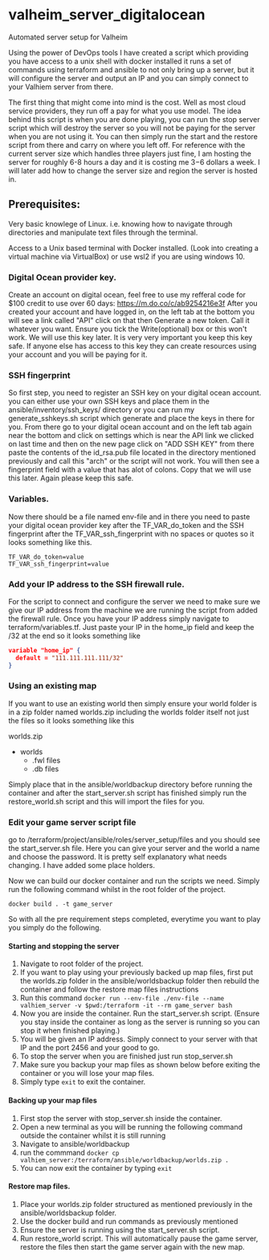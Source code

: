 # valheim_server_digitalocean
Automated server setup for Valheim

Using the power of DevOps tools I have created a script which providing you have access to a unix shell with docker installed it runs a set of commands using terraform and ansible to not only bring up a server, but it will configure the server and output an IP and you can simply connect to your Valhiem server from there.

The first thing that might come into mind is the cost. Well as most cloud service providers, they run off a pay for what you use model. The idea behind
this script is when you are done playing, you can run the stop server script
which will destroy the server so you will not be paying for the server when you are not using it. You can then simply run the
start and the restore script from there and carry on where you left off. For
reference with the current server size which handles three players just fine,
I am hosting the server for roughly 6-8 hours a day and it is costing me $3-$6
dollars a week. I will later add how to change the server size and region the
server is hosted in. 

## Prerequisites:

Very basic knowlege of Linux. i.e. knowing how to navigate through directories
and manipulate text files through the terminal.

Access to a Unix based terminal with Docker installed. (Look into creating a virtual machine via VirtualBox) or use wsl2 if you are using windows 10.

### Digital Ocean provider key.

Create an account on digital ocean, feel free to use my refferal code for $100 credit to use over 60 days: https://m.do.co/c/ab9254216e3f
After you created your account and have logged in, on the left tab at the
bottom you will see a link called "API" click on that then Generate a new token.
Call it whatever you want. Ensure you tick the Write(optional) box or this
won't work. We will use this key later. It is very very important you keep this
key safe. If anyone else has access to this key they can create resources using
your account and you will be paying for it. 

### SSH fingerprint

So first step, you need to register an SSH key on your digital ocean account.
you can either use your own SSH keys and place them in the
ansible/inventory/ssh_keys/ directory or you can run my generate_sshkeys.sh
script which generate and place the keys in there for you. From there go to your
digital ocean account and on the left tab again near the bottom and click on
settings which is near the API link we clicked on last time and then on the new page click on
"ADD SSH KEY" from there paste the contents of the id_rsa.pub file located in
the directory mentioned previously and call this "arch" or the script will not
work. You will then see a fingerprint field with a value that has alot of
colons. Copy that we will use this later. Again please keep this safe. 

### Variables. 

Now there should be a file named env-file and in there you need to paste your
digital ocean provider key after the TF_VAR_do_token and the SSH fingerprint
after the TF_VAR_ssh_fingerprint with no spaces or quotes so it looks something
like this.

```
TF_VAR_do_token=value
TF_VAR_ssh_fingerprint=value
```

### Add your IP address to the SSH firewall rule.

For the script to connect and configure the server we need to make sure we give
our IP address from the machine we are running the script from added the
firewall rule. Once you have your IP address simply navigate to
terraform/variables.tf. Just paste your IP in the home_ip field and keep the
/32 at the end so it looks something like 

```json
variable "home_ip" {
  default = "111.111.111.111/32"
}
```
### Using an existing map 

If you want to use an existing world then simply ensure your world folder is in
a zip folder named worlds.zip including the worlds folder itself not just the files so it looks
something like this

worlds.zip
  * worlds
     * .fwl files
     * .db files 

Simply place that in the ansible/worldbackup directory before running the container and after the start_server.sh script has finished simply run the restore_world.sh script and this will import the files for you. 

### Edit your game server script file

go to /terraform/project/ansible/roles/server_setup/files and you should see
the start_server.sh file. Here you can give your server and the world a name
and choose the password. It is pretty self explanatory what needs changing.
I have added some place holders.

Now we can build our docker container and run the scripts we need.
Simply run the following command whilst in the root folder of the project.

```docker build . -t game_server```

So with all the pre requirement steps completed, everytime you want to play you
simply do the following. 

#### Starting and stopping the server

1. Navigate to root folder of the project.
2. If you want to play using your previously backed up map files, first put the worlds.zip folder in the ansible/worldsbackup folder then rebuild the container and follow the restore map files instructions
3. Run this command ```docker run --env-file ./env-file --name valhiem_server -v $pwd:/terraform -it --rm game_server bash```
4. Now you are inside the container. Run the start_server.sh script. (Ensure you stay inside the container as long as the server is running so you can stop it when finished playing.)
5. You will be given an IP address. Simply connect to your server with that IP and the port 2456 and your good to go. 
6. To stop the server when you are finished just run stop_server.sh
7. Make sure you backup your map files as shown below before exiting the container or you will lose your map files. 
8. Simply type ```exit``` to exit the container. 

#### Backing up your map files

1. First stop the server with stop_server.sh inside the container.
2. Open a new terminal as you will be running the following command outside the container whilst it is still running
3. Navigate to ansible/worldbackup 
4. run the commmand ```docker cp valhiem_server:/terraform/ansible/worldbackup/worlds.zip .```
5. You can now exit the container by typing ```exit```

#### Restore map files.

1. Place your worlds.zip folder structured as mentioned previously in the ansible/worldsbackup folder.
2. Use the docker build and run commands as previously mentioned
3. Ensure the server is running using the start_server.sh script. 
4. Run restore_world script. This will automatically pause the game server, restore the files then start the game server again with the new map. 
